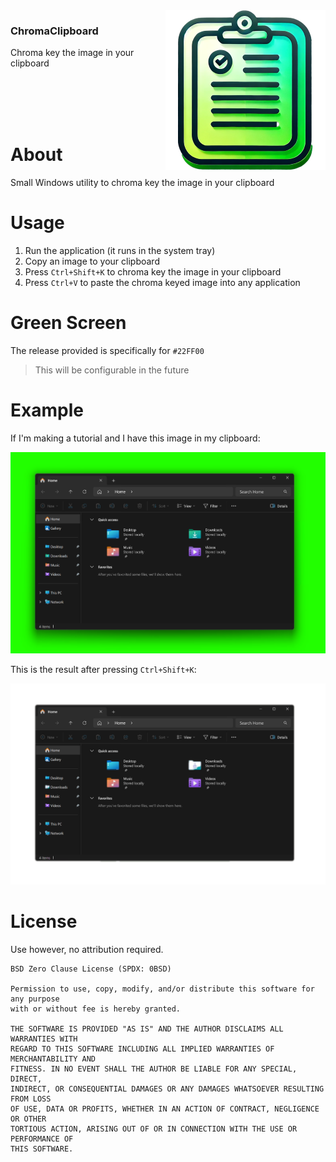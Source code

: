 <img src="Resources/icon-256.png" align="right" />

### ChromaClipboard
Chroma key the image in your clipboard

<br />
<br />
<br />
<br />

# About

Small Windows utility to chroma key the image in your clipboard

# Usage

1. Run the application (it runs in the system tray)
1. Copy an image to your clipboard
1. Press `Ctrl+Shift+K` to chroma key the image in your clipboard
1. Press `Ctrl+V` to paste the chroma keyed image into any application

# Green Screen

The release provided is specifically for `#22FF00`

> This will be configurable in the future

# Example

If I'm making a tutorial and I have this image in my clipboard:

![Image with green background](Resources/screenshots/green.png)

This is the result after pressing `Ctrl+Shift+K`:

![Image with chroma keyed background](Resources/screenshots/chroma-keyed.png)

# License

Use however, no attribution required.

```
BSD Zero Clause License (SPDX: 0BSD)

Permission to use, copy, modify, and/or distribute this software for any purpose
with or without fee is hereby granted.

THE SOFTWARE IS PROVIDED "AS IS" AND THE AUTHOR DISCLAIMS ALL WARRANTIES WITH
REGARD TO THIS SOFTWARE INCLUDING ALL IMPLIED WARRANTIES OF MERCHANTABILITY AND
FITNESS. IN NO EVENT SHALL THE AUTHOR BE LIABLE FOR ANY SPECIAL, DIRECT,
INDIRECT, OR CONSEQUENTIAL DAMAGES OR ANY DAMAGES WHATSOEVER RESULTING FROM LOSS
OF USE, DATA OR PROFITS, WHETHER IN AN ACTION OF CONTRACT, NEGLIGENCE OR OTHER
TORTIOUS ACTION, ARISING OUT OF OR IN CONNECTION WITH THE USE OR PERFORMANCE OF
THIS SOFTWARE.
```
